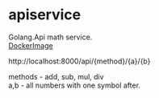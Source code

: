 # apiservice
Golang.Api math service.  
<a href="https://hub.docker.com/layers/seriozhakorneevdocker/apiservice/version1.0/images/sha256-a1435d9fd228effbb3d1be9a4bd4bf451b346d7e68c7bea7fb221f32c08e6f78?context=explore">DockerImage</a>  

http://localhost:8000/api/{method}/{a}/{b}  

methods - add, sub, mul, div   
a,b - all numbers with one symbol after.  
